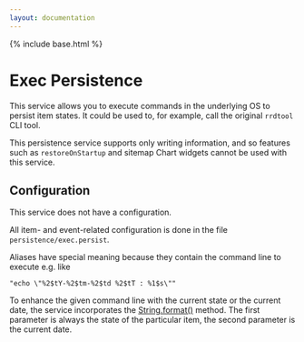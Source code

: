 ```yaml
---
layout: documentation
---
```


{% include base.html %}

# Exec Persistence

This service allows you to execute commands in the underlying OS to persist item states. It could be used to, for example, call the original `rrdtool` CLI tool.

This persistence service supports only writing information, and so features such as `restoreOnStartup` and sitemap Chart widgets cannot be used with this service.

## Configuration

This service does not have a configuration.

All item- and event-related configuration is done in the file `persistence/exec.persist`.

Aliases have special meaning because they contain the command line to execute e.g. like

```
"echo \"%2$tY-%2$tm-%2$td %2$tT : %1$s\""
```

To enhance the given command line with the current state or the current date, the service incorporates the [String.format()](https://docs.oracle.com/javase/7/docs/api/java/util/Formatter.html) method. The first parameter is always the state of the particular item, the second parameter is the current date.
